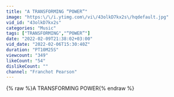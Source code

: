 ```yaml
---
title: "A TRANSFORMING “POWER”"
image: "https:\/\/i.ytimg.com\/vi\/43olkD7kx2s\/hqdefault.jpg"
vid_id: "43olkD7kx2s"
categories: "Music"
tags: ["TRANSFORMING","“POWER”"]
date: "2022-02-09T21:38:02+03:00"
vid_date: "2022-02-06T15:30:40Z"
duration: "PT10M25S"
viewcount: "349"
likeCount: "54"
dislikeCount: ""
channel: "Franchot Pearson"
---
```

{% raw %}A TRANSFORMING POWER{% endraw %}
